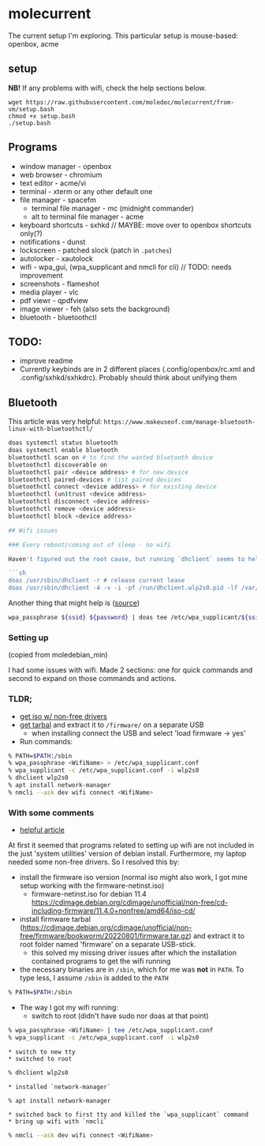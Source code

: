 
# molecurrent

The current setup I'm exploring.
This particular setup is mouse-based: openbox, acme

## setup 

**NB!** If any problems with wifi, check the help sections below.

```{.sh}
wget https://raw.githubusercontent.com/moledoc/molecurrent/from-vm/setup.bash
chmod +x setup.bash
./setup.bash
```

## Programs

* window manager - openbox
* web browser - chromium
* text editor - acme/vi
* terminal - xterm or any other default one
* file manager - spacefm
	* terminal file manager - mc (midnight commander)
	* alt to terminal file manager - acme
* keyboard shortcuts - sxhkd // MAYBE: move over to openbox shortcuts only(?)
* notifications - dunst
* lockscreen - patched slock (patch in `.patches`)
* autolocker - xautolock
* wifi - wpa_gui, (wpa_supplicant and nmcli for cli) // TODO: needs improvement
* screenshots - flameshot
* media player - vlc
* pdf viewr - qpdfview
* image viewer - feh (also sets the background)
* bluetooth - bluetoothctl


## TODO:

* improve readme
* Currently keybinds are in 2 different places (.config/openbox/rc.xml and .config/sxhkd/sxhkdrc). Probably should think about unifying them

## Bluetooth

This article was very helpful: `https://www.makeuseof.com/manage-bluetooth-linux-with-bluetoothctl/`

```sh
doas systemctl status bluetooth
doas systemctl enable bluetooth
bluetoothctl scan on # to find the wanted bluetooth device
bluetoothctl discoverable on
bluetoothctl pair <device address> # for new device
bluetoothctl paired-devices # list paired devices
bluetoothctl connect <device address> # for existing device
bluetoothctl (un)trust <device address>
bluetoothctl disconnect <device address>
bluetoothctl remove <device address>
bluetoothctl block <device address>

## Wifi issues

### Every reboot/coming out of sleep - no wifi

Haven't figured out the root cause, but running `dhclient` seems to help.

```sh
doas /usr/sbin/dhclient -r # release current lease
doas /usr/sbin/dhclient -4 -v -i -pf /run/dhclient.wlp2s0.pid -lf /var/lib/dhcp/dhclient.wlp2s0.leases -I -df /var/lib/dhcp/dhclient6.wlp2s0.leases wlp2s0
```

Another thing that might help is ([source](https://www.linuxquestions.org/questions/linux-networking-3/returning-wifi-and-dhclient-after-suspend-4175552061/))

```sh
wpa_passphrase ${ssid} ${password} | doas tee /etc/wpa_supplicant/${ssid}.conf
```

### Setting up

(copied from moledebian\_min)

I had some issues with wifi. Made 2 sections: one for quick commands and second to expand on those commands and actions.

### TLDR;

* [get iso w/ non-free drivers](https://cdimage.debian.org/cdimage/unofficial/non-free/cd-including-firmware/11.4.0+nonfree/amd64/iso-cd/)
* [get tarbal](https://cdimage.debian.org/cdimage/unofficial/non-free/firmware/bookworm/20220801/firmware.tar.gz) and extract it to `/firmware/` on a separate USB
	* when installing connect the USB and select 'load firmware -> yes'
* Run commands:
```sh
% PATH=$PATH:/sbin
% wpa_passphrase <WifiName> > /etc/wpa_supplicant.conf
% wpa_supplicant -c /etc/wpa_supplicant.conf -i wlp2s0
% dhclient wlp2s0
% apt install network-manager
% nmcli --ask dev wifi connect <WifiName>
```

### With some comments

* [helpful article](https://linuxhint.com/remove_characters_string_bash/)

At first it seemed that programs related to setting up wifi are not included in the just 'system utilities' version of debian install.
Furthermore, my laptop needed some non-free drivers.
So I resolved this by:
* install the firmware iso version (normal iso might also work, I got mine setup working with the firmware-netinst.iso)
	* firmware-netinst.iso for debian 11.4 https://cdimage.debian.org/cdimage/unofficial/non-free/cd-including-firmware/11.4.0+nonfree/amd64/iso-cd/
* install firmware tarbal (https://cdimage.debian.org/cdimage/unofficial/non-free/firmware/bookworm/20220801/firmware.tar.gz) and extract it to root folder named 'firmware' on a separate USB-stick.
	* this solved my missing driver issues after which the installation contained programs to get the wifi running
* the necessary binaries are in `/sbin`, which for me was **not** in `PATH`. To type less, I assume `/sbin` is added to the `PATH`
```sh
% PATH=$PATH:/sbin
```
* The way I got my wifi running:
	* switch to root (didn't have sudo nor doas at that point)
```sh
% wpa_passphrase <WifiName> | tee /etc/wpa_supplicant.conf
% wpa_supplicant -c /etc/wpa_supplicant.conf -i wlp2s0
```
	* switch to new tty
	* switched to root
```sh
% dhclient wlp2s0
```
	* installed `network-manager`
```sh
% apt install network-manager
```
	* switched back to first tty and killed the `wpa_supplicant` command
	* bring up wifi with `nmcli`
```sh
% nmcli --ask dev wifi connect <WifiName>
```
